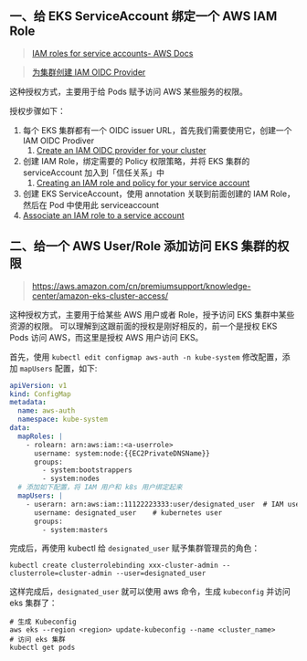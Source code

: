 ## 一、给 EKS ServiceAccount 绑定一个 AWS IAM Role

>[IAM roles for service accounts- AWS Docs](https://docs.aws.amazon.com/eks/latest/userguide/iam-roles-for-service-accounts.html)

>[为集群创建 IAM OIDC Provider](https://docs.aws.amazon.com/eks/latest/userguide/enable-iam-roles-for-service-accounts.html)

这种授权方式，主要用于给 Pods 赋予访问 AWS 某些服务的权限。

授权步骤如下：

1. 每个 EKS 集群都有一个 OIDC issuer URL，首先我们需要使用它，创建一个 IAM OIDC Prodiver
   1. [Create an IAM OIDC provider for your cluster](https://docs.aws.amazon.com/eks/latest/userguide/enable-iam-roles-for-service-accounts.html)
2. 创建 IAM Role，绑定需要的 Policy 权限策略，并将 EKS 集群的 serviceAccount 加入到「信任关系」中
   1. [Creating an IAM role and policy for your service account](https://docs.aws.amazon.com/eks/latest/userguide/create-service-account-iam-policy-and-role.html)
3. 创建 EKS ServiceAccount，使用 annotation 关联到前面创建的 IAM Role，然后在 Pod 中使用此 serviceaccount
  1. [Associate an IAM role to a service account](https://docs.aws.amazon.com/eks/latest/userguide/specify-service-account-role.html)


## 二、给一个 AWS User/Role 添加访问 EKS 集群的权限

>https://aws.amazon.com/cn/premiumsupport/knowledge-center/amazon-eks-cluster-access/

这种授权方式，主要用于给某些 AWS 用户或者 Role，授予访问 EKS 集群中某些资源的权限。
可以理解到这跟前面的授权是刚好相反的，前一个是授权 EKS Pods 访问 AWS，而这里是授权 AWS 用户访问 EKS。

首先，使用 `kubectl edit configmap aws-auth -n kube-system` 修改配置，添加 `mapUsers` 配置，如下:

```yaml
apiVersion: v1 
kind: ConfigMap 
metadata: 
  name: aws-auth 
  namespace: kube-system 
data: 
  mapRoles: | 
    - rolearn: arn:aws:iam::<a-userrole>
      username: system:node:{{EC2PrivateDNSName}} 
      groups: 
        - system:bootstrappers 
        - system:nodes 
  # 添加如下配置，将 IAM 用户和 k8s 用户绑定起来
  mapUsers: | 
    - userarn: arn:aws:iam::11122223333:user/designated_user  # IAM user
      username: designated_user    # kubernetes user
      groups: 
        - system:masters
```

完成后，再使用 kubectl 给 `designated_user` 赋予集群管理员的角色：

```shell
kubectl create clusterrolebinding xxx-cluster-admin --clusterrole=cluster-admin --user=designated_user
```

这样完成后，`designated_user` 就可以使用 aws 命令，生成 `kubeconfig` 并访问 eks 集群了：

```shell
# 生成 Kubeconfig
aws eks --region <region> update-kubeconfig --name <cluster_name>
# 访问 eks 集群
kubectl get pods
```

